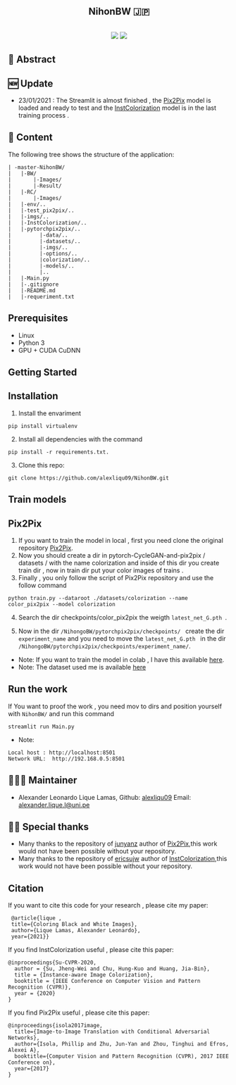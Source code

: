 <h2 align="center">
<p>  NihonBW 🇯🇵 </p>
</h2>
<h2 align="center">
<p></p>
<img src="https://img.shields.io/badge/PyTorch%20-%23EE4C2C.svg?&style=for-the-badge&logo=PyTorch&logoColor=white" />
<img src="https://img.shields.io/badge/numpy%20-%23013243.svg?&style=for-the-badge&logo=numpy&logoColor=white" />
<p></p>
</h2>

## 📜 Abstract 

## 🆕 Update
- 23/01/2021 :
 The Streamlit is almost finished , the [Pix2Pix](https://github.com/junyanz/pytorch-CycleGAN-and-pix2pix) model is loaded and ready to test and the [InstColorization](https://github.com/ericsujw/InstColorization) model is in the last training process .
## 📖 Content
The following tree shows the structure of the application:
```
| -master-NihonBW/
|   |-BW/
|       |-Images/
|       |-Result/
|   |-RC/
|       |-Images/
|   |-env/..
|   |-test_pix2pix/..
|   |-imgs/..
|   |-InstColorization/..
|   |-pytorchpix2pix/..
|         |-data/..
|         |-datasets/..
|         |-imgs/..
|         |-options/..
|         |colorization/..
|         |-models/..
|         |..   
|   |-Main.py
|   |-.gitignore
|   |-README.md
|   |-requeriment.txt
```
## Prerequisites

* Linux
* Python 3
* GPU + CUDA CuDNN

## Getting Started

## Installation
1. Install the envariment
 ```
 pip install virtualenv
 ```
2. Install all dependencies with the command
 ```
 pip install -r requirements.txt.
 ```

3. Clone this repo:
 ```
git clone https://github.com/alexliqu09/NihonBW.git
 ```
## Train models

## Pix2Pix
1. If you want to train the model in local , first you need clone the original repository [Pix2Pix](https://colab.research.google.com/drive/19AhOZNh4WV123PdF4A4A0_MlsSpXKgd6?usp=sharing).
2. Now you should create a dir  in pytorch-CycleGAN-and-pix2pix / datasets / with the name colorization and inside of this dir you create train dir , now  in train dir put your color images of trains . 
3. Finally , you only follow the script of Pix2Pix repository and use the follow command  
```
python train.py --dataroot ./datasets/colorization --name color_pix2pix --model colorization 
```
4. Search the dir checkpoints/color_pix2pix the weigth  ```latest_net_G.pth ```.

5. Now in the dir ```/NihongoBW/pytorchpix2pix/checkpoints/ ``` create the dir ```experiment_name``` and  you need to move the  ```latest_net_G.pth ``` in the dir ```/NihongoBW/pytorchpix2pix/checkpoints/experiment_name/```.

* Note: If you want to train the model in colab , I have this available [here](https://colab.research.google.com/github.com/alexliqu09/NihonBW/blob/main/Notebook_Colab/NihonBw_Pix2Pix_Train.ipynb).
* Note: The dataset used me is available [here](https://drive.google.com/drive/folders/1h92vKaWDMGzolhSv0mOF8-J_OkVznQBw?usp=sharing)
## Run the work
If You want to proof the work , you need mov to dirs and position yourself with ```NihonBW/``` and run this command
```
streamlit run Main.py
```
* Note: 
```
Local host : http://localhost:8501 
Network URL:  http://192.168.0.5:8501
```
## 👨🏽‍💻 Maintainer
* Alexander Leonardo Lique Lamas, Github: [alexliqu09](https://github.com/alexliqu09) Email: alexander.lique.l@uni.pe

## 🙏🏽 Special thanks

* Many thanks to the repository of [junyanz](https://github.com/junyanz) author of [Pix2Pix](https://github.com/junyanz/pytorch-CycleGAN-and-pix2pix),this work would not have been possible without your repository.
* Many thanks to the repository of [ericsujw](https://github.com/ericsujw) author of [InstColorization](https://github.com/ericsujw/InstColorization),this work would not have been possible without your repository.

## Citation
If you want to cite this code for your research , please cite my paper:
```
 @article{lique , 
 title={Coloring Black and White Images}, 
 author={Lique Lamas, Alexander Leonardo},
 year={2021}} 
```
If you find InstColorization useful , please cite this paper:
```
@inproceedings{Su-CVPR-2020,
  author = {Su, Jheng-Wei and Chu, Hung-Kuo and Huang, Jia-Bin},
  title = {Instance-aware Image Colorization},
  booktitle = {IEEE Conference on Computer Vision and Pattern Recognition (CVPR)},
  year = {2020}
}
```
If you find Pix2Pix useful , please cite this paper:
```
@inproceedings{isola2017image,
  title={Image-to-Image Translation with Conditional Adversarial Networks},
  author={Isola, Phillip and Zhu, Jun-Yan and Zhou, Tinghui and Efros, Alexei A},
  booktitle={Computer Vision and Pattern Recognition (CVPR), 2017 IEEE Conference on},
  year={2017}
}
```